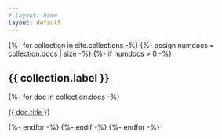 ```yaml
---
# layout: home
layout: default
---
```


{%- for collection in site.collections -%}
{%- assign numdocs = collection.docs | size -%}
{%- if numdocs > 0 -%}
<h2>{{ collection.label }}</h2>
{%- for doc in collection.docs -%}
<p><a href="{{- doc.url | relative_url -}}">{{ doc.title }}</a></p>
{%- endfor -%}
{%- endif -%}
{%- endfor -%}
